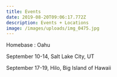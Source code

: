 ```yaml
---
title: Events
date: 2019-08-20T09:06:17.772Z
description: Events + Locations
image: /images/uploads/img_0475.jpg
---
```

Homebase : Oahu

September 10-14, Salt Lake City, UT

September 17-19, Hilo, Big Island of Hawaii
